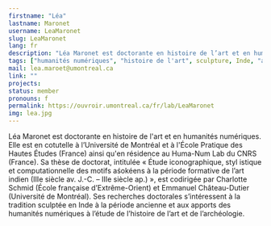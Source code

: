 ```yaml
---
firstname: "Léa"
lastname: Maronet
username: LeaMaronet
slug: LeaMaronet
lang: fr
description: "Léa Maronet est doctorante en histoire de l’art et en humanités numériques, en cotutelle à l’Université de Montréal et à l’École Pratique des Hautes Études (France)."
tags: ["humanités numériques", "histoire de l'art", sculpture, Inde, "archéologie"]
mail: lea.maroet@umontreal.ca
link: ""
projects: 
status: member
pronouns: f
permalink: https://ouvroir.umontreal.ca/fr/lab/LeaMaronet
img: lea.jpg
---
```

 
Léa Maronet est doctorante en histoire de l'art et en humanités numériques. Elle est en cotutelle à l’Université de Montréal et à l'École Pratique des Hautes Études (France) ainsi qu'en résidence au Huma-Num Lab du CNRS (France). Sa thèse de doctorat, intitulée « Étude iconographique, styl istique et computationnelle des motifs aśokéens à la période formative de l’art indien (IIIe siècle av. J.-C. – IIIe siècle ap.) », est codirigée par Charlotte Schmid (École française d’Extrême-Orient) et Emmanuel Château-Dutier (Université de Montréal). Ses recherches doctorales s’intéressent à la tradition sculptée en Inde à la période ancienne et aux apports des humanités numériques à l’étude de l’histoire de l’art et de l’archéologie.
